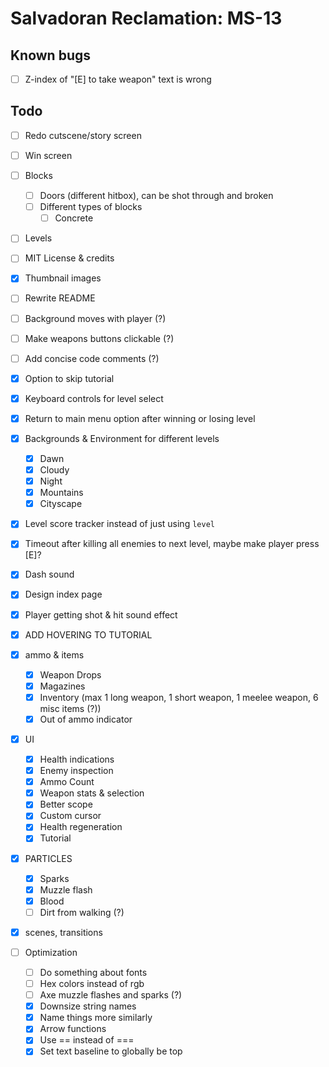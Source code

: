 # Salvadoran Reclamation: MS-13

## Known bugs
- [ ] Z-index of "[E] to take weapon" text is wrong

## Todo
- [ ] Redo cutscene/story screen
- [ ] Win screen
- [ ] Blocks
    - [ ] Doors (different hitbox), can be shot through and broken
    - [ ] Different types of blocks
        - [ ] Concrete
- [ ] Levels
- [ ] MIT License & credits
- [x] Thumbnail images
- [ ] Rewrite README
- [ ] Background moves with player (?)
- [ ] Make weapons buttons clickable (?)
- [ ] Add concise code comments (?)
- [x] Option to skip tutorial
- [x] Keyboard controls for level select
- [x] Return to main menu option after winning or losing level
- [x] Backgrounds & Environment for different levels
    - [x] Dawn
    - [x] Cloudy
    - [x] Night
    - [x] Mountains
    - [x] Cityscape
- [x] Level score tracker instead of just using `level`
- [x] Timeout after killing all enemies to next level, maybe make player press [E]?
- [x] Dash sound
- [x] Design index page
- [x] Player getting shot & hit sound effect
- [x] ADD HOVERING TO TUTORIAL
- [x] ammo & items
    - [x] Weapon Drops
    - [x] Magazines
    - [x] Inventory (max 1 long weapon, 1 short weapon, 1 meelee weapon, 6 misc items (?))
    - [x] Out of ammo indicator
- [x] UI
    - [x] Health indications
    - [x] Enemy inspection 
    - [x] Ammo Count
    - [x] Weapon stats & selection
    - [x] Better scope
    - [x] Custom cursor
    - [x] Health regeneration
    - [x] Tutorial
- [x] PARTICLES
    - [x] Sparks
    - [x] Muzzle flash
    - [x] Blood
    - [ ] Dirt from walking (?)
- [x] scenes, transitions

- [ ] Optimization
    - [ ] Do something about fonts
    - [ ] Hex colors instead of rgb
    - [ ] Axe muzzle flashes and sparks (?)
    - [x] Downsize string names
    - [x] Name things more similarly
    - [x] Arrow functions
    - [x] Use == instead of ===
    - [x] Set text baseline to globally be top
